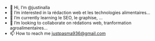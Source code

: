- 👋 Hi, I’m @justinalla
- 👀 I’m interested in la rédaction web et les technologies alimentaires...
- 🌱 I’m currently learning  le SEO, le graphise, ...
- 💞️ I’m looking to collaborate on rédations web, tranformation agroalimentaires...
- 📫 How to reach me justpasma936@gmail.com

<!---
justinalla/justinalla is a ✨ special ✨ repository because its `README.md` (this file) appears on your GitHub profile.
You can click the Preview link to take a look at your changes.
--->
